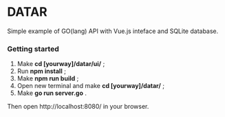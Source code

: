 # DATAR
Simple example of GO(lang) API with Vue.js inteface and SQLite database.

### Getting started
1. Make <b>cd [yourway]/datar/ui/</b> ;
2. Run <b>npm install</b> ;
3. Make <b>npm run build</b> ;
4. Open new terminal and make <b>cd [yourway]/datar/</b> ;
5. Make <b>go run server.go</b> .

Then open http://localhost:8080/ in your browser.
